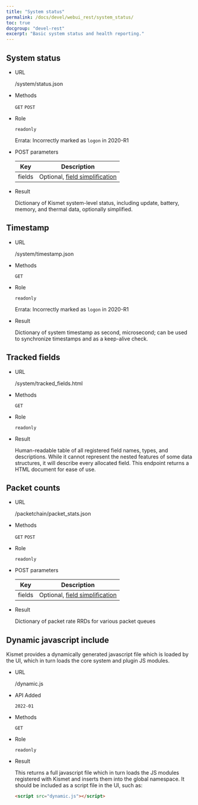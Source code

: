 ```yaml
---
title: "System status"
permalink: /docs/devel/webui_rest/system_status/
toc: true
docgroup: "devel-rest"
excerpt: "Basic system status and health reporting."
---
```


## System status

* URL

    /system/status.json

* Methods

    `GET` `POST`

* Role

    `readonly`

    Errata:  Incorrectly marked as `logon` in 2020-R1

* POST parameters

    | Key    | Description                                                                             |
    | ---    | -----------                                                                             |
    | fields | Optional, [field simplification](/docs/devel/webui_rest/commands/#field-specifications) |

* Result

    Dictionary of Kismet system-level status, including update, battery, memory, and thermal data, optionally simplified.

## Timestamp

* URL

    /system/timestamp.json

* Methods

    `GET`

* Role

    `readonly`

    Errata:  Incorrectly marked as `logon` in 2020-R1

* Result

    Dictionary of system timestamp as second, microsecond; can be used to synchronize timestamps and as a keep-alive check.

## Tracked fields

* URL

    /system/tracked_fields.html

* Methods

    `GET`

* Role

    `readonly`

* Result

    Human-readable table of all registered field names, types, and descriptions.  While it cannot represent the nested features of some data structures, it will describe every allocated field.  This endpoint returns a HTML document for ease of use.

## Packet counts

* URL

    /packetchain/packet_stats.json

* Methods

    `GET` `POST`

* Role

    `readonly`

* POST parameters

    | Key    | Description                                                                             |
    | ---    | -----------                                                                             |
    | fields | Optional, [field simplification](/docs/devel/webui_rest/commands/#field-specifications) |

* Result

    Dictionary of packet rate RRDs for various packet queues

## Dynamic javascript include

Kismet provides a dynamically generated javascript file which is loaded by the UI, which in turn loads the core system and plugin JS modules.

* URL

    /dynamic.js

* API Added

    `2022-01`

* Methods

    `GET`

* Role

    `readonly` 

* Result

    This returns a full javascript file which in turn loads the JS modules registered with Kismet and inserts them into the global namespace.  It should be included as a script file in the UI, such as:

    ```html
    <script src="dynamic.js"></script>
    ```

